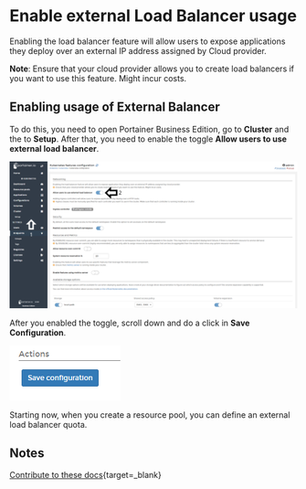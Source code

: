 # Enable external Load Balancer usage

Enabling the load balancer feature will allow users to expose applications they deploy over an external IP address assigned by Cloud provider.

<b>Note</b>: Ensure that your cloud provider allows you to create load balancers if you want to use this feature. Might incur costs.

## Enabling usage of External Balancer

To do this, you need to open Portainer Business Edition, go to <b>Cluster</b> and the to <b>Setup</b>. After that, you need to enable the toggle <b>Allow users to use external load balancer</b>.

![namespace](assets/lb.png)

After you enabled the toggle, scroll down and do a click in <b>Save Configuration</b>.

![namespace](assets/save_conf.png)

Starting now, when you create a resource pool, you can define an external load balancer quota. 

## Notes

[Contribute to these docs](https://github.com/portainer/portainer-docs/blob/master/contributing.md){target=_blank}